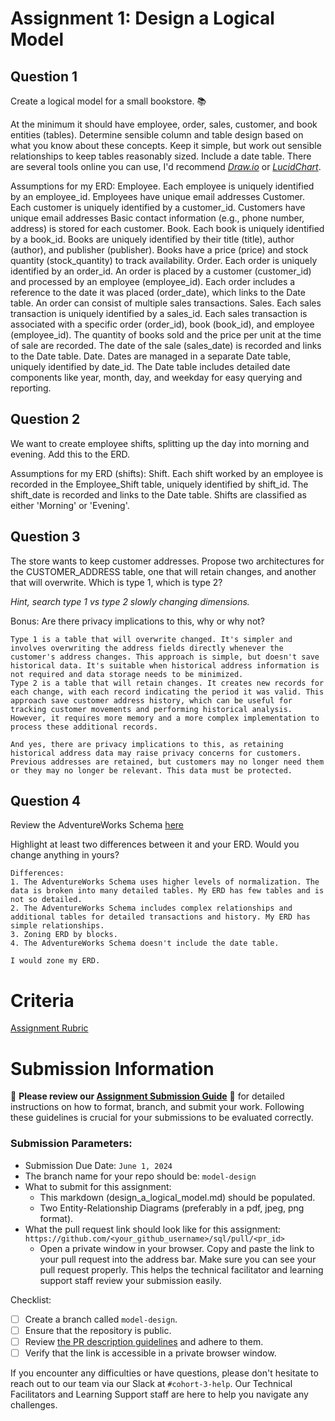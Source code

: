 # Assignment 1: Design a Logical Model

## Question 1
Create a logical model for a small bookstore. 📚

At the minimum it should have employee, order, sales, customer, and book entities (tables). Determine sensible column and table design based on what you know about these concepts. Keep it simple, but work out sensible relationships to keep tables reasonably sized. Include a date table. There are several tools online you can use, I'd recommend [_Draw.io_](https://www.drawio.com/) or [_LucidChart_](https://www.lucidchart.com/pages/).

Assumptions for my ERD:
Employee. Each employee is uniquely identified by an employee_id. Employees have unique email addresses
Customer. Each customer is uniquely identified by a customer_id. Customers have unique email addresses Basic contact information (e.g., phone number, address) is stored for each customer.
Book. Each book is uniquely identified by a book_id. Books are uniquely identified by their title (title), author (author), and publisher (publisher). Books have a price (price) and stock quantity (stock_quantity) to track availability.
Order. Each order is uniquely identified by an order_id. An order is placed by a customer (customer_id) and processed by an employee (employee_id). Each order includes a reference to the date it was placed (order_date), which links to the Date table. An order can consist of multiple sales transactions.
Sales. Each sales transaction is uniquely identified by a sales_id. Each sales transaction is associated with a specific order (order_id), book (book_id), and employee (employee_id). The quantity of books sold and the price per unit at the time of sale are recorded. The date of the sale (sales_date) is recorded and links to the Date table.
Date. Dates are managed in a separate Date table, uniquely identified by date_id. The Date table includes detailed date components like year, month, day, and weekday for easy querying and reporting.

## Question 2
We want to create employee shifts, splitting up the day into morning and evening. Add this to the ERD.

Assumptions for my ERD (shifts):
Shift. Each shift worked by an employee is recorded in the Employee_Shift table, uniquely identified by shift_id. The shift_date is recorded and links to the Date table. Shifts are classified as either 'Morning' or 'Evening'.

## Question 3
The store wants to keep customer addresses. Propose two architectures for the CUSTOMER_ADDRESS table, one that will retain changes, and another that will overwrite. Which is type 1, which is type 2?

_Hint, search type 1 vs type 2 slowly changing dimensions._

Bonus: Are there privacy implications to this, why or why not?
```
Type 1 is a table that will overwrite changed. It's simpler and involves overwriting the address fields directly whenever the customer's address changes. This approach is simple, but doesn't save historical data. It's suitable when historical address information is not required and data storage needs to be minimized.
Type 2 is a table that will retain changes. It creates new records for each change, with each record indicating the period it was valid. This approach save customer address history, which can be useful for tracking customer movements and performing historical analysis. However, it requires more memory and a more complex implementation to process these additional records.

And yes, there are privacy implications to this, as retaining historical address data may raise privacy concerns for customers. Previous addresses are retained, but customers may no longer need them or they may no longer be relevant. This data must be protected.
```

## Question 4
Review the AdventureWorks Schema [here](https://i.stack.imgur.com/LMu4W.gif)

Highlight at least two differences between it and your ERD. Would you change anything in yours?
```
Differences:
1. The AdventureWorks Schema uses higher levels of normalization. The data is broken into many detailed tables. My ERD has few tables and is not so detailed.
2. The AdventureWorks Schema includes complex relationships and additional tables for detailed transactions and history. My ERD has simple relationships.
3. Zoning ERD by blocks.
4. The AdventureWorks Schema doesn't include the date table.

I would zone my ERD.
```

# Criteria

[Assignment Rubric](./assignment_rubric.md)

# Submission Information

🚨 **Please review our [Assignment Submission Guide](https://github.com/UofT-DSI/onboarding/blob/main/onboarding_documents/submissions.md)** 🚨 for detailed instructions on how to format, branch, and submit your work. Following these guidelines is crucial for your submissions to be evaluated correctly.

### Submission Parameters:
* Submission Due Date: `June 1, 2024`
* The branch name for your repo should be: `model-design`
* What to submit for this assignment:
    * This markdown (design_a_logical_model.md) should be populated.
    * Two Entity-Relationship Diagrams (preferably in a pdf, jpeg, png format).
* What the pull request link should look like for this assignment: `https://github.com/<your_github_username>/sql/pull/<pr_id>`
    * Open a private window in your browser. Copy and paste the link to your pull request into the address bar. Make sure you can see your pull request properly. This helps the technical facilitator and learning support staff review your submission easily.

Checklist:
- [ ] Create a branch called `model-design`.
- [ ] Ensure that the repository is public.
- [ ] Review [the PR description guidelines](https://github.com/UofT-DSI/onboarding/blob/main/onboarding_documents/submissions.md#guidelines-for-pull-request-descriptions) and adhere to them.
- [ ] Verify that the link is accessible in a private browser window.

If you encounter any difficulties or have questions, please don't hesitate to reach out to our team via our Slack at `#cohort-3-help`. Our Technical Facilitators and Learning Support staff are here to help you navigate any challenges.
